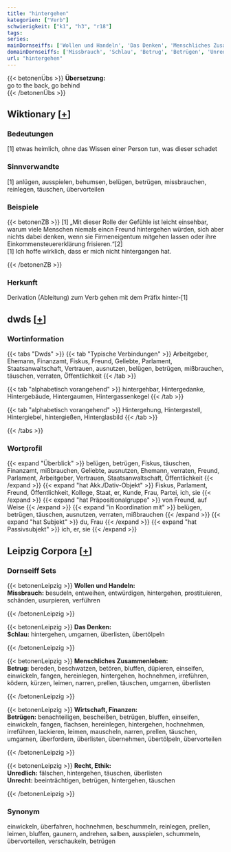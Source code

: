 ```yaml
---
title: "hintergehen"
kategorien: ["Verb"]
schwierigkeit: ["k1", "h3", "r18"]
tags:
series:
mainDornseiffs: ['Wollen und Handeln', 'Das Denken', 'Menschliches Zusammenleben', 'Wirtschaft, Finanzen', 'Recht, Ethik']
domainDornseiffs: ['Missbrauch', 'Schlau', 'Betrug', 'Betrügen', 'Unredlich', 'Unrecht']
url: "hintergehen"
---
```


{{< betonenÜbs >}}
**Übersetzung:**  
go to the back, go behind  
{{< /betonenÜbs >}}

## Wiktionary [[+](https://de.wiktionary.org/wiki/hintergehen)]

### Bedeutungen
[1] etwas heimlich, ohne das Wissen einer Person tun, was dieser schadet  

### Sinnverwandte
[1] anlügen, ausspielen, behumsen, belügen, betrügen, missbrauchen, reinlegen, täuschen, übervorteilen  

### Beispiele
{{< betonenZB >}}
[1] „Mit dieser Rolle der Gefühle ist leicht einsehbar, warum viele Menschen niemals eincn Freund hintergehen würden, sich aber nichts dabei denken, wenn sie Firmeneigentum mitgehen lassen oder ihre Einkommensteuererklärung frisieren.“[2]  
[1] Ich hoffe wirklich, dass er mich nicht hintergangen hat.  

{{< /betonenZB >}}
### Herkunft
Derivation (Ableitung) zum Verb gehen mit dem Präfix hinter-[1]  



## dwds [[+](https://www.dwds.de/wb/hintergehen)]

### Wortinformation
{{< tabs "Dwds" >}}
{{< tab "Typische Verbindungen" >}}
Arbeitgeber, Ehemann, Finanzamt, Fiskus, Freund, Geliebte, Parlament, Staatsanwaltschaft, Vertrauen, ausnutzen, belügen, betrügen, mißbrauchen, täuschen, verraten, Öffentlichkeit
{{< /tab >}}

{{< tab "alphabetisch vorangehend" >}}
hintergehbar, Hintergedanke, Hintergebäude, Hintergaumen, Hintergassenkegel
{{< /tab >}}

{{< tab "alphabetisch vorangehend" >}}
Hintergehung, Hintergestell, Hintergiebel, hintergießen, Hinterglasbild
{{< /tab >}}

{{< /tabs >}}

### Wortprofil
{{< expand "Überblick" >}} belügen, betrügen, Fiskus, täuschen, Finanzamt, mißbrauchen, Geliebte, ausnutzen, Ehemann, verraten, Freund, Parlament, Arbeitgeber, Vertrauen, Staatsanwaltschaft, Öffentlichkeit {{< /expand >}}
{{< expand "hat Akk./Dativ-Objekt" >}} Fiskus, Parlament, Freund, Öffentlichkeit, Kollege, Staat, er, Kunde, Frau, Partei, ich, sie {{< /expand >}}
{{< expand "hat Präpositionalgruppe" >}} von Freund, auf Weise {{< /expand >}}
{{< expand "in Koordination mit" >}} belügen, betrügen, täuschen, ausnutzen, verraten, mißbrauchen {{< /expand >}}
{{< expand "hat Subjekt" >}} du, Frau {{< /expand >}}
{{< expand "hat Passivsubjekt" >}} ich, er, sie {{< /expand >}}

## Leipzig Corpora [[+](https://corpora.uni-leipzig.de/en/res?word=hintergehen&corpusId=deu_newscrawl-public_2018)]

### Dornseiff Sets
{{< betonenLeipzig >}}
**Wollen und Handeln:**  
**Missbrauch:** besudeln, entweihen, entwürdigen, hintergehen, prostituieren, schänden, usurpieren, verführen  

{{< /betonenLeipzig >}}


{{< betonenLeipzig >}}
**Das Denken:**  
**Schlau:** hintergehen, umgarnen, überlisten, übertölpeln  

{{< /betonenLeipzig >}}


{{< betonenLeipzig >}}
**Menschliches Zusammenleben:**  
**Betrug:** bereden, beschwatzen, betören, bluffen, düpieren, einseifen, einwickeln, fangen, hereinlegen, hintergehen, hochnehmen, irreführen, ködern, kürzen, leimen, narren, prellen, täuschen, umgarnen, überlisten  

{{< /betonenLeipzig >}}


{{< betonenLeipzig >}}
**Wirtschaft, Finanzen:**  
**Betrügen:** benachteiligen, bescheißen, betrügen, bluffen, einseifen, einwickeln, fangen, flachsen, hereinlegen, hintergehen, hochnehmen, irreführen, lackieren, leimen, mauscheln, narren, prellen, täuschen, umgarnen, überfordern, überlisten, übernehmen, übertölpeln, übervorteilen  

{{< /betonenLeipzig >}}


{{< betonenLeipzig >}}
**Recht, Ethik:**  
**Unredlich:** fälschen, hintergehen, täuschen, überlisten  
**Unrecht:** beeinträchtigen, betrügen, hintergehen, täuschen  

{{< /betonenLeipzig >}}

### Synonym
einwickeln, überfahren, hochnehmen, beschummeln, reinlegen, prellen, leimen, bluffen, gaunern, andrehen, salben, ausspielen, schummeln, übervorteilen, verschaukeln, betrügen

